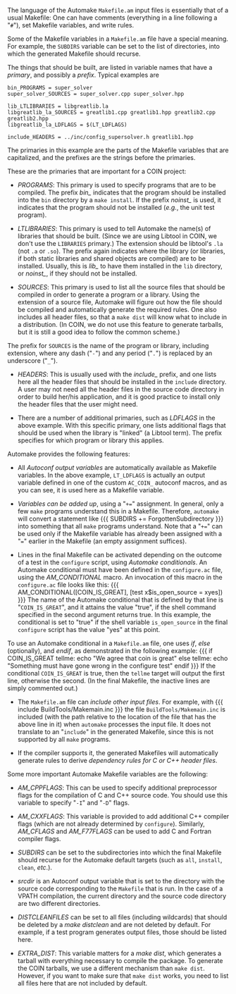 
 The language of the Automake `Makefile.am` input files is essentially that of a usual Makefile:  One can have comments (everything in a line following a "`#`"), set Makefile variables, and write rules.

Some of the Makefile variables in a `Makefile.am` file have a special meaning.  For example, the `SUBDIRS` variable can be set to the list of directories, into which the generated Makefile should recurse.

The things that should be built, are listed in variable names that have a *primary*, and possibly a *prefix*.  Typical examples are

```
bin_PROGRAMS = super_solver
super_solver_SOURCES = super_solver.cpp super_solver.hpp

lib_LTLIBRARIES = libgreatlib.la
libgreatlib_la_SOURCES = greatlib1.cpp greatlib1.hpp greatlib2.cpp greatlib2.hpp
libgreatlib_la_LDFLAGS = $(LT_LDFLAGS)

include_HEADERS = ../inc/config_supersolver.h greatlib1.hpp
```

The primaries in this example are the parts of the Makefile variables that are capitalized, and the prefixes are the strings before the primaries.

These are the primaries that are important for a COIN project:

 * *PROGRAMS*:  This primary is used to specify programs that are to be compiled.  The prefix *bin_* indicates that the program should be installed into the `bin` directory by a `make install`.  If the prefix *noinst_* is used, it indicates that the program should not be installed (_e.g._, the unit test program).

 * *LTLIBRARIES*:  This primary is used to tell Automake the name(s) of libraries that should be built.  (Since we are using Libtool in COIN, we don't use the `LIBRARIES` primary.)  The extension should be libtool's `.la` (not `.a` or `.so`). The prefix again indicates where the library (or libraries, if both static libraries and shared objects are compiled) are to be installed.  Usually, this is *lib_* to have them installed in the `lib` directory, or *noinst_*, if they should not be installed.

  * *SOURCES*: This primary is used to list all the source files that should be compiled in order to generate a program or a library.  Using the extension of a source file, Automake will figure out how the file should be compiled and automatically generate the required rules.  One also includes all header files, so that a `make dist` will know what to include in a distribution.  (In COIN, we do not use this feature to generate tarballs, but it is still a good idea to follow the common scheme.)

  The prefix for `SOURCES` is the name of the program or library, including extension, where any dash ("`-`") and any period ("`.`") is replaced by an underscore ("`_`").

 * *HEADERS*: This is usually used with the *include_* prefix, and one lists here all the header files that should be installed in the `include` directory.  A user may not need all the header files in the source code directory in order to build her/his application, and it is good practice to install only the header files that the user might need.

 * There are a number of additional primaries, such as *LDFLAGS* in the above example.  With this specific primary, one lists additional flags that should be used when the library is "linked" (a Libtool term).  The prefix specifies for which program or library this applies.


Automake provides the following features:

 * All *Autoconf output variables* are automatically available as Makefile variables.  In the above example, `LT_LDFLAGS` is actually an output variable defined in one of the custom `AC_COIN_` autoconf macros, and as you can see, it is used here as a Makefile variable.

 * *Variables can be added up*, using a "`+=`" assignment.  In general, only a few `make` programs understand this in a Makefile.  Therefore, `automake` will convert a statement like
 {{{
  SUBDIRS += ForgottenSubdirectory
 }}}
 into something that all `make` programs understand.  Note that a "`+=`" can be used only if the Makefile variable has already been assigned with a "`=`" earlier in the Makefile (an empty assignment suffices).

 * Lines in the final Makefile can be activated depending on the outcome of a test in the `configure` script, using *Automake conditionals*.  An Automake conditional must have been defined in the `configure.ac` file, using the *AM_CONDITIONAL* macro.  An invocation of this macro in the `configure.ac` file looks like this:
 {{{
  AM_CONDITIONAL([COIN_IS_GREAT], [test x$is_open_source = xyes])
 }}}
 The name of the Automake conditional that is defined by that line is "`COIN_IS_GREAT`", and it attains the value "true", if the shell command specified in the second argument returns true.  In this example, the conditional is set to "true" if the shell variable `is_open_source` in the final `configure` script has the value "yes" at this point.

 To use an Automake conditional in a `Makefile.am` file, one uses *if*, *else* (optionally), and *endif*, as demonstrated in the following example:
 {{{
  if COIN_IS_GREAT
  tellme:
          echo "We agree that coin is great"
  else
  tellme:
          echo "Something must have gone wrong in the configure test"
  endif
 }}}
 If the conditional `COIN_IS_GREAT` is true, then the `tellme` target will output the first line, otherwise the second.  (In the final Makefile, the inactive lines are simply commented out.)

 * The `Makefile.am` file can *include other input files*.  For example, with
 {{{
 include BuildTools/Makemain.inc
 }}}
 the file `BuildTools/Makemain.inc` is included (with the path relative to the location of the file that has the above line in it) when `automake` processes the input file.  It does not translate to an "`include`" in the generated Makefile, since this is not supported by all `make` programs.

 * If the compiler supports it, the generated Makefiles will automatically generate rules to derive *dependency rules for C or C++ header files*.

Some more important Automake Makefile variables are the following:

 * *AM_CPPFLAGS*:  This can be used to specify additional preprocessor flags for the compilation of C and C++ source code.  You should use this variable to specify "`-I`" and "`-D`" flags.

 * *AM_CXXFLAGS*:  This variable is provided to add additional C++ compiler flags (which are not already determined by `configure`).  Similarly, *AM_CFLAGS* and *AM_F77FLAGS* can be used to add C and Fortran compiler flags.

 * *SUBDIRS* can be set to the subdirectories into which the final Makefile should recurse for the Automake default targets (such as `all`, `install`, `clean`, _etc_.).

 * *srcdir* is an Autoconf output variable that is set to the directory with the source code corresponding to the `Makefile` that is run.  In the case of a VPATH compilation, the current directory and the source code directory are two different directories.

 * *DISTCLEANFILES* can be set to all files (including wildcards) that should be deleted by a *make distclean* and are not deleted by default.  For example, if a test program generates output files, those should be listed here.

 * *EXTRA_DIST*:  This variable matters for a *make dist*, which generates a tarball with everything necessary to compile the package.  To generate the COIN tarballs, we use a different mechanism than `make dist`.  However, if you want to make sure that `make dist` works, you need to list all files here that are not included by default.